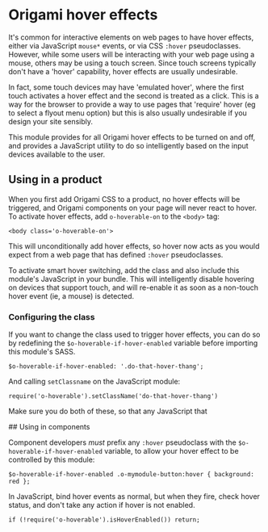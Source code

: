 # Origami hover effects

It's common for interactive elements on web pages to have hover effects, either via JavaScript `mouse*` events, or via CSS `:hover` pseudoclasses.  However, while some users will be interacting with your web page using a mouse, others may be using a touch screen.  Since touch screens typically don't have a 'hover' capability, hover effects are usually undesirable.

In fact, some touch devices may have 'emulated hover', where the first touch activates a hover effect and the second is treated as a click.  This is a way for the browser to provide a way to use pages that 'require' hover (eg to select a flyout menu option) but this is also usually undesirable if you design your site sensibly.

This module provides for all Origami hover effects to be turned on and off, and provides a JavaScript utility to do so intelligently based on the input devices available to the user.

## Using in a product

When you first add Origami CSS to a product, no hover effects will be triggered, and Origami components on your page will never react to hover.  To activate hover effects, add `o-hoverable-on` to the `<body>` tag:

    <body class='o-hoverable-on'>

This will unconditionally add hover effects, so hover now acts as you would expect from a web page that has defined `:hover` pseudoclasses.

To activate smart hover switching, add the class and also include this module's JavaScript in your bundle.  This will intelligently disable hovering on devices that support touch, and will re-enable it as soon as a non-touch hover event (ie, a mouse) is detected.

### Configuring the class

If you want to change the class used to trigger hover effects, you can do so by redefining the `$o-hoverable-if-hover-enabled` variable before importing this module's SASS.

    $o-hoverable-if-hover-enabled: '.do-that-hover-thang';

And calling `setClassname` on the JavaScript module:

	require('o-hoverable').setClassName('do-that-hover-thang')

Make sure you do both of these, so that any JavaScript that

## Using in components

Component developers *must* prefix any `:hover` pseudoclass with the `$o-hoverable-if-hover-enabled` variable, to allow your hover effect to be controlled by this module:

    $o-hoverable-if-hover-enabled .o-mymodule-button:hover { background: red };

In JavaScript, bind hover events as normal, but when they fire, check hover status, and don't take any action if hover is not enabled.

	if (!require('o-hoverable').isHoverEnabled()) return;
